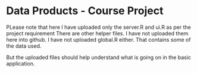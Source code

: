 Data Products - Course Project
===================
PLease note that here I have uploaded only the server.R and ui.R as per the project requirement
There are other helper files. I have not uploaded them here into github.
I have not uploaded global.R either. That contains some of the data used. 

But the uploaded files should help understand what is going on in the basic application. 
